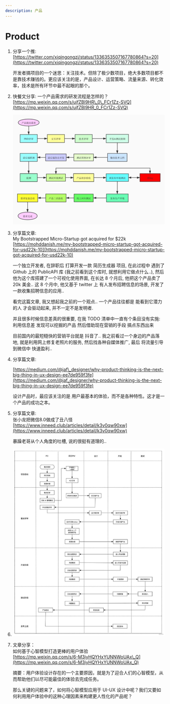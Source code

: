 ```yaml
---
description: 产品
---
```


# Product

1. 分享一个推:   
   [https://twitter.com/xiqingongzi/status/1336353507167780864?s=20](https://twitter.com/xiqingongzi/status/1336353507167780864?s=20)

   开发者搞项目的一个迷思：关注技术。但除了极少数项目，绝大多数项目都不是靠技术赚钱的。更应该关注的是，产品设计、运营策略、流量来源、转化效率，技术是所有环节中最不起眼的那个。

2. 快餐文分享: 一个产品需求的研发流程是怎样的？   
   [https://mp.weixin.qq.com/s/ujfZBl9HR\_0\_FCr1Zz-SVQ](https://mp.weixin.qq.com/s/ujfZBl9HR_0_FCr1Zz-SVQ)

   ![image-20210107192741718](../.gitbook/assets/image-20210107192741718.png)

3. 分享篇文章:   
   My Bootstrapped Micro-Startup got acquired for $22k   
   [https://mohddanish.me/my-bootstrapped-micro-startup-got-acquired-for-usd22k-10](https://mohddanish.me/my-bootstrapped-micro-startup-got-acquired-for-usd22k-10)

   一个独立开发者, 在辞职后 打算开发一款 简历生成器 项目, 在此过程中 遇到了 Github 上的 PublicAPI 库 \(我之前看到这个库时, 就想利用它做点什么..\), 然后他为这个库搭建了一个可视化使用界面, 在长达 8 个月后, 他把这个产品卖了 20k 美金.. 这 8 个月中, 他又基于 twitter 上 有人发布招聘信息的场景, 开发了一款收集招聘信息的应用..

   看完这篇文章, 我又想起我之前的一个观点.. 一个产品往往都是 能看到它潜力的人 才会驱动起来, 并不一定不是发明者.

   并且很多时候信息差真的很重要, 在我 TODO 清单中一直有个条目没有实施: 利用信息差 发现可以挖掘的产品 然后借助现在营销的手段 搞点东西出来

   目前国内的最短糙快的营销平台就是 抖音了.. 我之前看过一个身边的产品落地, 就是利用网上修复老照片的服务, 然后找各种自媒体推广, 最后 将流量引导到微信中 快速盈利..

4. 分享篇文章:

   [https://medium.com/@jaf\_designer/why-product-thinking-is-the-next-big-thing-in-ux-design-ee7de959f3fe](https://medium.com/@jaf_designer/why-product-thinking-is-the-next-big-thing-in-ux-design-ee7de959f3fe)

   设计产品时，最应该关注的是 用户最基本的体验，而不是各种特性。这才是一个产品的成功之本。

5. 分享篇文章:   
   张小龙把微信8.0做成了丑八怪   
   [https://www.inneed.club/articles/detail/k3v0qw90xw](https://www.inneed.club/articles/detail/k3v0qw90xw)

   暴躁老哥从个人角度的吐槽, 说的很挺有道理的..

6. ![image-20210206222041073](../.gitbook/assets/image-20210206222041073.png)
7. 文章分享：   
   如何基于心智模型打造更棒的用户体验   
   [https://mp.weixin.qq.com/s/6-M3iyHQYHxYUNNWoUAx\_Q](https://mp.weixin.qq.com/s/6-M3iyHQYHxYUNNWoUAx_Q)

   摘要：用户体验设计存在的一个主要原因，就是为了迎合人们的心智模型，从而帮助他们以尽可能最佳的体验去完成任务。

   那么关键的问题来了，如何将心智模型应用于 UI-UX 设计中呢？我们又要如何利用用户体验中的这种心理因素来构建更人性化的产品呢？

